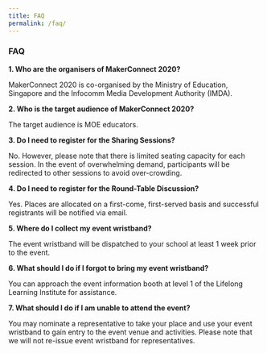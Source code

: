 ```yaml
---
title: FAQ
permalink: /faq/
---
```


### **FAQ**

**1. Who are the organisers of MakerConnect 2020?**

MakerConnect 2020 is co-organised by the Ministry of Education, Singapore and the Infocomm Media Development Authority (IMDA).

**2. Who is the target audience of MakerConnect 2020?**

The target audience is MOE educators.

**3. Do I need to register for the Sharing Sessions?**

No. However, please note that there is limited seating capacity for each session. In the event of overwhelming demand, participants will be redirected to other sessions to avoid over-crowding.

**4.	Do I need to register for the Round-Table Discussion?**

Yes. Places are allocated on a first-come, first-served basis and successful registrants will be notified via email.

**5.	Where do I collect my event wristband?**

The event wristband will be dispatched to your school at least 1 week prior to the event.

**6.	What should I do if I forgot to bring my event wristband?**

You can approach the event information booth at level 1 of the Lifelong Learning Institute for assistance.

**7.	What should I do if I am unable to attend the event?**

You may nominate a representative to take your place and use your event wristband to gain entry to the event venue and activities. Please note that we will not re-issue event wristband for representatives. 
